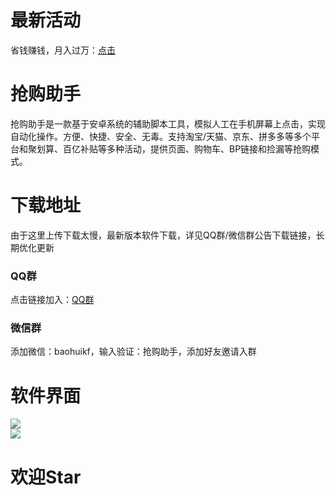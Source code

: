 # 最新活动  
省钱赚钱，月入过万：[点击](https://resoumen.com/bh "点击链接")  
   
# 抢购助手  
抢购助手是一款基于安卓系统的辅助脚本工具，模拟人工在手机屏幕上点击，实现自动化操作。方便、快捷、安全、无毒。支持淘宝/天猫、京东、拼多多等多个平台和聚划算、百亿补贴等多种活动，提供页面、购物车、BP链接和捡漏等抢购模式。 
   
# 下载地址  
由于这里上传下载太慢，最新版本软件下载，详见QQ群/微信群公告下载链接，长期优化更新  
### QQ群 
点击链接加入：[QQ群](https://jq.qq.com/?_wv=1027&k=8rmAofkO "点击链接")  
### 微信群 
添加微信：baohuikf，输入验证：抢购助手，添加好友邀请入群  
   
# 软件界面  
![](https://github.com/omxmo/qg/blob/main/qg.png)  
![](https://github.com/omxmo/qg/blob/main/bp.png)  
  
# 欢迎Star  
